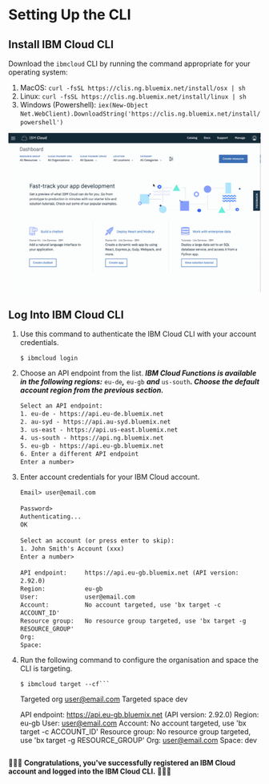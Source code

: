 # Setting Up the CLI

## Install IBM Cloud CLI

Download the `ibmcloud` CLI by running the command appropriate for your operating system:

1. MacOS: `curl -fsSL https://clis.ng.bluemix.net/install/osx | sh`
2. Linux: `curl -fsSL https://clis.ng.bluemix.net/install/linux | sh`
3. Windows \(Powershell\): `iex(New-Object Net.WebClient).DownloadString('https://clis.ng.bluemix.net/install/powershell')`

![Registration page](../../.gitbook/assets/docs.gif)

## Log Into IBM Cloud CLI

1. Use this command to authenticate the IBM Cloud CLI with your account credentials.

   ```text
   $ ibmcloud login
   ```

2. Choose an API endpoint from the list. _**IBM Cloud Functions is available in the following regions:**_ `eu-de`_**,**_ `eu-gb` _**and**_ `us-south`_**. Choose the default account region from the previous section.**_

   ```text
   Select an API endpoint:
   1. eu-de - https://api.eu-de.bluemix.net
   2. au-syd - https://api.au-syd.bluemix.net
   3. us-east - https://api.us-east.bluemix.net
   4. us-south - https://api.ng.bluemix.net
   5. eu-gb - https://api.eu-gb.bluemix.net
   6. Enter a different API endpoint
   Enter a number>
   ```

3. Enter account credentials for your IBM Cloud account.

   ```text
   Email> user@email.com

   Password>
   Authenticating...
   OK

   Select an account (or press enter to skip):
   1. John Smith's Account (xxx)
   Enter a number>

   API endpoint:     https://api.eu-gb.bluemix.net (API version: 2.92.0)
   Region:           eu-gb
   User:             user@email.com
   Account:          No account targeted, use 'bx target -c ACCOUNT_ID'
   Resource group:   No resource group targeted, use 'bx target -g RESOURCE_GROUP'
   Org:
   Space:
   ```

4. Run the following command to configure the organisation and space the CLI is targeting.

   ```text
   $ ibmcloud target --cf```
   ```
   Targeted org user@email.com
   Targeted space dev

   API endpoint:     https://api.eu-gb.bluemix.net (API version: 2.92.0)
   Region:           eu-gb
   User:             user@email.com
   Account:          No account targeted, use 'bx target -c ACCOUNT_ID'
   Resource group:   No resource group targeted, use 'bx target -g RESOURCE_GROUP'
   Org:              user@email.com
   Space:            dev
   ```

🎉🎉🎉 **Congratulations, you've successfully registered an IBM Cloud account and logged into the IBM Cloud CLI.** 🎉🎉🎉

